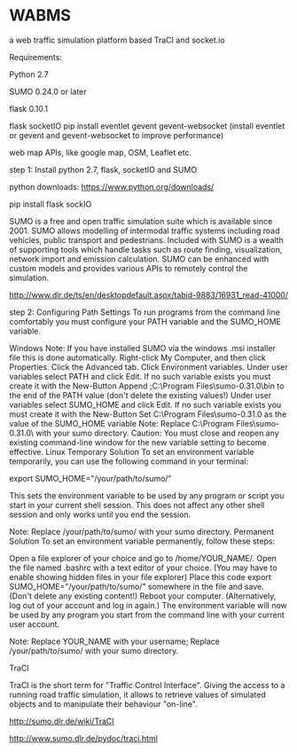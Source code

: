 # WABMS
a web traffic simulation platform based TraCI and socket.io


Requirements:

Python 2.7

SUMO 0.24.0 or later

flask 0.10.1

flask socketIO
pip install eventlet  gevent gevent-websocket 
(install eventlet or gevent and gevent-websocket to improve performance) 

web map APIs, like google map, OSM, Leaflet etc.


step 1: Install python 2.7, flask, socketIO and SUMO

python downloads:
https://www.python.org/downloads/

pip install flask sockIO

SUMO is a free and open traffic simulation suite which is available since 2001. SUMO allows modelling of intermodal traffic systems including road vehicles, public transport and pedestrians. Included with SUMO is a wealth of supporting tools which handle tasks such as route finding, visualization, network import and emission calculation. SUMO can be enhanced with custom models and provides various APIs to remotely control the simulation.


http://www.dlr.de/ts/en/desktopdefault.aspx/tabid-9883/16931_read-41000/

step 2: Configuring Path Settings
To run programs from the command line comfortably you must configure your PATH variable and the SUMO_HOME variable.

Windows
Note:
If you have installed SUMO via the windows .msi installer file this is done automatically.
Right-click My Computer, and then click Properties.
Click the Advanced tab.
Click Environment variables.
Under user variables select PATH and click Edit. If no such variable exists you must create it with the New-Button
Append ;C:\Program Files\sumo-0.31.0\bin to the end of the PATH value (don't delete the existing values!)
Under user variables select SUMO_HOME and click Edit. If no such variable exists you must create it with the New-Button
Set C:\Program Files\sumo-0.31.0 as the value of the SUMO_HOME variable
Note:
Replace C:\Program Files\sumo-0.31.0\ with your sumo directory.
Caution:
You must close and reopen any existing command-line window for the new variable setting to become effective.
Linux
Temporary Solution
To set an environment variable temporarily, you can use the following command in your terminal:

export SUMO_HOME="/your/path/to/sumo/"

This sets the environment variable to be used by any program or script you start in your current shell session. This does not affect any other shell session and only works until you end the session.

Note:
Replace /your/path/to/sumo/ with your sumo directory.
Permanent Solution
To set an environment variable permanently, follow these steps:

Open a file explorer of your choice and go to /home/YOUR_NAME/.
Open the file named .bashrc with a text editor of your choice. (You may have to enable showing hidden files in your file explorer)
Place this code export SUMO_HOME="/your/path/to/sumo/" somewhere in the file and save. (Don't delete any existing content!)
Reboot your computer. (Alternatively, log out of your account and log in again.)
The environment variable will now be used by any program you start from the command line with your current user account.

Note:
Replace YOUR_NAME with your username; Replace /your/path/to/sumo/ with your sumo directory.



TraCI

TraCI is the short term for "Traffic Control Interface". Giving the access to a running road traffic simulation, it allows to retrieve values of simulated objects and to manipulate their behaviour "on-line".

http://sumo.dlr.de/wiki/TraCI

http://www.sumo.dlr.de/pydoc/traci.html





